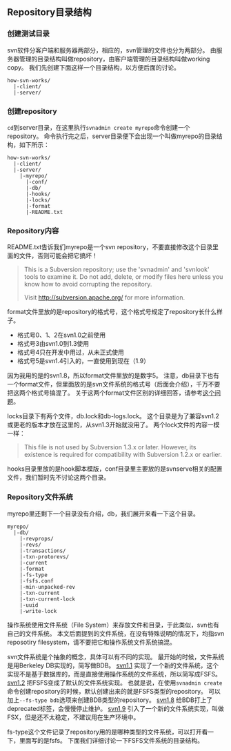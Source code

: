 ## Repository目录结构

### 创建测试目录

svn软件分客户端和服务器两部分，相应的，svn管理的文件也分为两部分。
由服务器管理的目录结构叫做repository，由客户端管理的目录结构叫做working copy。
我们先创建下面这样一个目录结构，以方便后面的讨论。

```
how-svn-works/
  |-client/
  |-server/
```

### 创建repository

`cd`到server目录，在这里执行`svnadmin create myrepo`命令创建一个repository。
命令执行完之后，server目录便下会出现一个叫做myrepo的目录结构，如下所示：

```
how-svn-works/
  |-client/
  |-server/
    |-myrepo/
      |-conf/
      |-db/
      |-hooks/
      |-locks/
      |-format
      |-README.txt
```

### Repository内容

README.txt告诉我们myrepo是一个svn repository，不要直接修改这个目录里面的文件，否则可能会把它搞坏！
> This is a Subversion repository; use the 'svnadmin' and 'svnlook' 
> tools to examine it.  Do not add, delete, or modify files here 
> unless you know how to avoid corrupting the repository.
>
> Visit http://subversion.apache.org/ for more information.

format文件里放的是repository的格式号，这个格式号规定了repository长什么样子。

* 格式号0、1、2在svn1.0之前使用
* 格式号3由svn1.0到1.3使用
* 格式号4只在开发中用过，从未正式使用
* 格式号5是svn1.4引入的，一直使用到现在（1.9）

因为我用的是的svn1.8，所以format文件里放的是数字5。
注意，db目录下也有一个format文件，但里面放的是svn文件系统的格式号（后面会介绍），千万不要把这两个格式号搞混了。
关于这两个format文件区别的详细回答，请参考[这个问题](http://serverfault.com/questions/277441/difference-between-the-format-and-db-format-files-in-a-subversion-repository)。

locks目录下有两个文件，db.lock和db-logs.lock。
这个目录是为了兼容svn1.2或更老的版本才放在这里的，从svn1.3开始就没用了。
两个lock文件的内容一模一样：
> This file is not used by Subversion 1.3.x or later.
> However, its existence is required for compatibility with
> Subversion 1.2.x or earlier.

hooks目录里放的是hook脚本模版，conf目录里主要放的是svnserve相关的配置文件，我们暂时先不讨论这两个目录。

### Repository文件系统

myrepo里还剩下一个目录没有介绍，db，我们展开来看一下这个目录。

```
myrepo/
  |-db/
    |-revprops/
    |-revs/
    |-transactions/
    |-txn-protorevs/
    |-current
    |-format
    |-fs-type
    |-fsfs.conf
    |-min-unpacked-rev
    |-txn-current
    |-txn-current-lock
    |-uuid
    |-write-lock
```

操作系统使用文件系统（File System）来存放文件和目录，于此类似，svn也有自己的文件系统。
本文后面提到的文件系统，在没有特殊说明的情况下，均指svn reposotiry filesystem，请不要把它和操作系统文件系统搞混。

svn文件系统是个抽象的概念，具体可以有不同的实现。
最开始的时候，文件系统是用Berkeley DB实现的，简写做BDB。
[svn1.1](https://subversion.apache.org/docs/release-notes/1.1.html)
实现了一个新的文件系统，这个实现不是基于数据库的，而是直接使用操作系统的文件系统，所以简写成FSFS。
[svn1.2](https://subversion.apache.org/docs/release-notes/1.2.html#fsfs)
把FSFS变成了默认的文件系统实现。
也就是说，在使用`svnadmin create`命令创建repository的时候，默认创建出来的就是FSFS类型的repository。
可以加上`--fs-type bdb`选项来创建BDB类型的repository。
[svn1.8](https://subversion.apache.org/docs/release-notes/1.8.html#bdb-deprecated)
给BDB打上了deprecated标签，会慢慢停止维护。
[svn1.9](https://subversion.apache.org/docs/release-notes/1.9.html#fsx)
引入了一个新的文件系统实现，叫做FSX，但是还不太稳定，不建议用在生产环境中。

fs-type这个文件记录了repository用的是哪种类型的文件系统，可以打开看一下，里面写的是fsfs。
下面我们详细讨论一下FSFS文件系统的目录结构。
